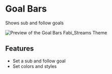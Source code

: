 # Goal Bars
Shows sub and follow goals

![Preview of the Goal Bars Fabi_Streams Theme](https://i.imgur.com/6y5mfrF.png)


## Features
- Set a sub and follow goal
- Set colors and styles
